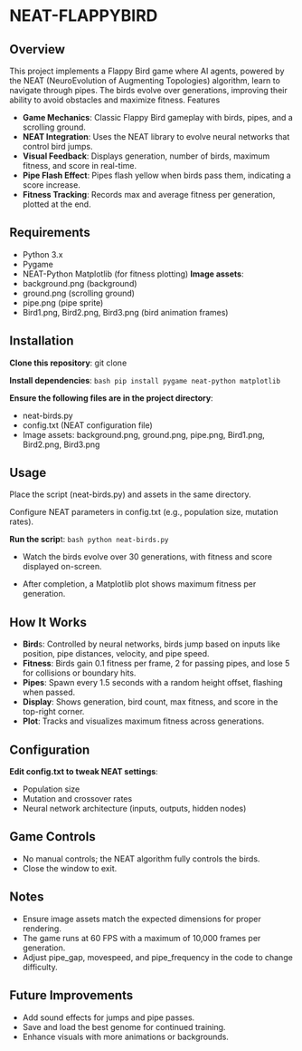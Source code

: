 # NEAT-FLAPPYBIRD

## Overview
This project implements a Flappy Bird game where AI agents, powered by the NEAT (NeuroEvolution of Augmenting Topologies) algorithm, learn to navigate through pipes. The birds evolve over generations, improving their ability to avoid obstacles and maximize fitness.
Features

- **Game Mechanics**: Classic Flappy Bird gameplay with birds, pipes, and a scrolling ground.
- **NEAT Integration**: Uses the NEAT library to evolve neural networks that control bird jumps.
- **Visual Feedback**: Displays generation, number of birds, maximum fitness, and score in real-time.
- **Pipe Flash Effect**: Pipes flash yellow when birds pass them, indicating a score increase.
- **Fitness Tracking**: Records max and average fitness per generation, plotted at the end.

## Requirements

- Python 3.x
- Pygame
- NEAT-Python
Matplotlib (for fitness plotting)
**Image assets**:
- background.png (background)
- ground.png (scrolling ground)
- pipe.png (pipe sprite)
- Bird1.png, Bird2.png, Bird3.png (bird animation frames)



## Installation

**Clone this repository**:
git clone <repository-url>


**Install dependencies**:
```bash pip install pygame neat-python matplotlib```


**Ensure the following files are in the project directory**:

- neat-birds.py
- config.txt (NEAT configuration file)
- Image assets: background.png, ground.png, pipe.png, Bird1.png, Bird2.png, Bird3.png



## Usage

Place the script (neat-birds.py) and assets in the same directory.

Configure NEAT parameters in config.txt (e.g., population size, mutation rates).

**Run the scrip**t:
```bash python neat-birds.py```


- Watch the birds evolve over 30 generations, with fitness and score displayed on-screen.

- After completion, a Matplotlib plot shows maximum fitness per generation.


## How It Works

- **Bird**s: Controlled by neural networks, birds jump based on inputs like position, pipe distances, velocity, and pipe speed.
- **Fitness**: Birds gain 0.1 fitness per frame, 2 for passing pipes, and lose 5 for collisions or boundary hits.
- **Pipes**: Spawn every 1.5 seconds with a random height offset, flashing when passed.
- **Display**: Shows generation, bird count, max fitness, and score in the top-right corner.
- **Plot**: Tracks and visualizes maximum fitness across generations.

## Configuration
**Edit config.txt to tweak NEAT settings**:

- Population size
- Mutation and crossover rates
- Neural network architecture (inputs, outputs, hidden nodes)

## Game Controls

- No manual controls; the NEAT algorithm fully controls the birds.
- Close the window to exit.

## Notes

- Ensure image assets match the expected dimensions for proper rendering.
- The game runs at 60 FPS with a maximum of 10,000 frames per generation.
- Adjust pipe_gap, movespeed, and pipe_frequency in the code to change difficulty.

## Future Improvements

- Add sound effects for jumps and pipe passes.
- Save and load the best genome for continued training.
- Enhance visuals with more animations or backgrounds.
